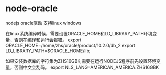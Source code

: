 node-oracle
===========

nodejs oracle驱动
支持linux windows


在linux系统编译时候，需要设置ORACLE_HOME和LD_LIBRARY_PATH环境变量，否则在编译和运行会报错。
export ORACLE_HOME=/home/zhs/oracle/product/10.2.0/db_2
export LD_LIBRARY_PATH=$ORACLE_HOME/lib;

如果安装数据库的字符集为ZHS16GBK,需要在运行NODEJS程序前先设置环境变量，否则中文会乱码。
 export NLS_LANG=AMERICAN_AMERICA.ZHS16GBK

